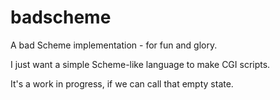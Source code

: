 badscheme
=========

A bad Scheme implementation - for fun and glory.

I just want a simple Scheme-like language to make CGI scripts.

It's a work in progress, if we can call that empty state.